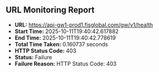 ## URL Monitoring Report

- **URL:** https://api-gw1-prod1.fisglobal.com/gw/v1/health
- **Start Time:** 2025-10-11T19:40:42.617882
- **End Time:** 2025-10-11T19:40:42.778619
- **Total Time Taken:** 0.160737 seconds
- **HTTP Status Code:** 403
- **Status:** Failure
- **Failure Reason:** HTTP Status Code: 403
